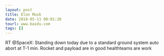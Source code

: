 ```yaml
---
layout: post
title: Elon Musk
date: 2018-05-11 00:01:20
tourl: www.baidu.com
tags: []
---
```

RT @SpaceX: Standing down today due to a standard ground system auto abort at T-1 min. Rocket and payload are in good healthteams are work